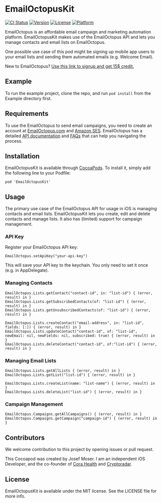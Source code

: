 # EmailOctopusKit

[![CI Status](http://img.shields.io/travis/caloon/EmailOctopusKit.svg?style=flat)](https://travis-ci.org/caloon/EmailOctopusKit)
[![Version](https://img.shields.io/cocoapods/v/EmailOctopusKit.svg?style=flat)](http://cocoapods.org/pods/EmailOctopusKit)
[![License](https://img.shields.io/cocoapods/l/EmailOctopusKit.svg?style=flat)](http://cocoapods.org/pods/EmailOctopusKit)
[![Platform](https://img.shields.io/cocoapods/p/EmailOctopusKit.svg?style=flat)](http://cocoapods.org/pods/EmailOctopusKit)

EmailOctopus is an affordable email campaign and marketing automation platform. EmailOctopusKit makes use of the EmailOctopus API and lets you manage contacts and email lists on EmailOctopus. 

One possible use case of this pod might be signing up mobile app users to your email lists and sending them automated emails (e.g. Welcome Email).

New to EmailOctopus? [Use this link to signup and get 15$ credit.](https://emailoctopus.com/?urli=zzJ7l)

## Example

To run the example project, clone the repo, and run `pod install` from the Example directory first.

## Requirements

To use the EmailOctopus to send email campaigns, you need to create an account at [EmailOctopus.com](https://emailoctopus.com/?urli=zzJ7l) and [Amazon SES](https://aws.amazon.com/ses/).
EmailOctopus has a detailed [API documentation](https://emailoctopus.com/api-documentation/) and [FAQs](https://support.emailoctopus.com/hc/en-us) that can help you navigating the process.

## Installation

EmailOctopusKit is available through [CocoaPods](http://cocoapods.org). To install
it, simply add the following line to your Podfile:

```
pod 'EmailOctopusKit'
```

## Usage

The primary use case of the EmailOctopus API for usage in iOS is managing contacts and email lists. EmailOctopusKit lets you create, edit and delete contacts and manage lists. It also has (limited) support for campaign management.

### API Key

Register your EmailOctopus API key:

```
EmailOctopus.setApiKey("your-api-key")
```

This will save your API key to the keychain. You only need to set it once (e.g. in AppDelegate).

### Managing Contacts

```
EmailOctopus.Lists.getContact("contact-id", in: "list-id") { (error, result) in }
EmailOctopus.Lists.getSubscribedContacts(of: "list-id") { (error, result) in }
EmailOctopus.Lists.getUnsubscribedContacts(of: "list-id") { (error, result) in }

EmailOctopus.Lists.createContact("email-address", in: "list-id", fields: [:]) { (error, result) in }
EmailOctopus.Lists.updateContact("contact-id", of: "list-id", newEmail: nil, newFields: nil, subscribed: true) { (error, result) in }
EmailOctopus.Lists.deleteContact("contact-id", of:"list-id") { (error, result) in }
```

### Managing Email Lists

```
EmailOctopus.Lists.getAllLists { (error, result) in }
EmailOctopus.Lists.getList("list-id") { (error, result) in }

EmailOctopus.Lists.createList(name: "list-name") { (error, result) in }
EmailOctopus.Lists.deleteList("list-id") { (error, result) in }
```

### Campaign Management

```
EmailOctopus.Campaigns.getAllCampaigns() { (error, result) in }
EmailOctopus.Campaigns.getCampaign("campaign-id") { (error, result) in }
```

## Contributors

We welcome contribution to this project by opening issues or pull request.

This Cocoapod was created by Josef Moser. I am an independent iOS Developer, and the co-founder of [Cora Health](https://www.cora.health/) and [Cryptoradar](https://www.cryptoradar.co).

## License

EmailOctopusKit is available under the MIT license. See the LICENSE file for more info.
